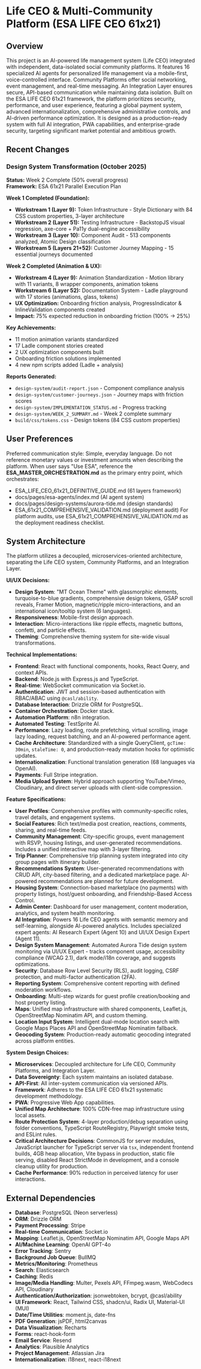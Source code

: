 # Life CEO & Multi-Community Platform (ESA LIFE CEO 61x21)

## Overview

This project is an AI-powered life management system (Life CEO) integrated with independent, data-isolated social community platforms. It features 16 specialized AI agents for personalized life management via a mobile-first, voice-controlled interface. Community Platforms offer social networking, event management, and real-time messaging. An Integration Layer ensures secure, API-based communication while maintaining data isolation. Built on the ESA LIFE CEO 61x21 framework, the platform prioritizes security, performance, and user experience, featuring a global payment system, advanced internationalization, comprehensive administrative controls, and AI-driven performance optimization. It is designed as a production-ready system with full AI integration, PWA capabilities, and enterprise-grade security, targeting significant market potential and ambitious growth.

## Recent Changes

### Design System Transformation (October 2025)
**Status:** Week 2 Complete (50% overall progress)  
**Framework:** ESA 61x21 Parallel Execution Plan

**Week 1 Completed (Foundation):**
- **Workstream 1 (Layer 9):** Token Infrastructure - Style Dictionary with 84 CSS custom properties, 3-layer architecture
- **Workstream 2 (Layer 51):** Testing Infrastructure - BackstopJS visual regression, axe-core + Pa11y dual-engine accessibility
- **Workstream 3 (Layer 10):** Component Audit - 513 components analyzed, Atomic Design classification
- **Workstream 5 (Layers 21+52):** Customer Journey Mapping - 15 essential journeys documented

**Week 2 Completed (Animation & UX):**
- **Workstream 4 (Layer 9):** Animation Standardization - Motion library with 11 variants, 8 wrapper components, animation tokens
- **Workstream 6 (Layer 52):** Documentation System - Ladle playground with 17 stories (animations, glass, tokens)
- **UX Optimization:** Onboarding friction analysis, ProgressIndicator & InlineValidation components created
- **Impact:** 75% expected reduction in onboarding friction (100% → 25%)

**Key Achievements:**
- 11 motion animation variants standardized
- 17 Ladle component stories created
- 2 UX optimization components built
- Onboarding friction solutions implemented
- 4 new npm scripts added (Ladle + analysis)

**Reports Generated:**
- `design-system/audit-report.json` - Component compliance analysis
- `design-system/customer-journeys.json` - Journey maps with friction scores
- `design-system/IMPLEMENTATION_STATUS.md` - Progress tracking
- `design-system/WEEK_2_SUMMARY.md` - Week 2 complete summary
- `build/css/tokens.css` - Design tokens (84 CSS custom properties)

## User Preferences

Preferred communication style: Simple, everyday language.
Do not reference monetary values or investment amounts when describing the platform.
When user says "Use ESA", reference the **ESA_MASTER_ORCHESTRATION.md** as the primary entry point, which orchestrates:
- ESA_LIFE_CEO_61x21_DEFINITIVE_GUIDE.md (61 layers framework)
- docs/pages/esa-agents/index.md (AI agent system)
- docs/pages/design-systems/aurora-tide.md (design standards)
- ESA_61x21_COMPREHENSIVE_VALIDATION.md (deployment audit)
For platform audits, use ESA_61x21_COMPREHENSIVE_VALIDATION.md as the deployment readiness checklist.

## System Architecture

The platform utilizes a decoupled, microservices-oriented architecture, separating the Life CEO system, Community Platforms, and an Integration Layer.

**UI/UX Decisions:**
- **Design System**: "MT Ocean Theme" with glassmorphic elements, turquoise-to-blue gradients, comprehensive design tokens, GSAP scroll reveals, Framer Motion, magnetic/ripple micro-interactions, and an international icon/tooltip system (6 languages).
- **Responsiveness**: Mobile-first design approach.
- **Interaction**: Micro-interactions like ripple effects, magnetic buttons, confetti, and particle effects.
- **Theming**: Comprehensive theming system for site-wide visual transformations.

**Technical Implementations:**
- **Frontend**: React with functional components, hooks, React Query, and context APIs.
- **Backend**: Node.js with Express.js and TypeScript.
- **Real-time**: WebSocket communication via Socket.io.
- **Authentication**: JWT and session-based authentication with RBAC/ABAC using `@casl/ability`.
- **Database Interaction**: Drizzle ORM for PostgreSQL.
- **Container Orchestration**: Docker stack.
- **Automation Platform**: n8n integration.
- **Automated Testing**: TestSprite AI.
- **Performance**: Lazy loading, route prefetching, virtual scrolling, image lazy loading, request batching, and an AI-powered performance agent.
- **Cache Architecture**: Standardized with a single QueryClient, `gcTime: 30min`, `staleTime: 0`, and production-ready mutation hooks for optimistic updates.
- **Internationalization**: Functional translation generation (68 languages via OpenAI).
- **Payments**: Full Stripe integration.
- **Media Upload System**: Hybrid approach supporting YouTube/Vimeo, Cloudinary, and direct server uploads with client-side compression.

**Feature Specifications:**
- **User Profiles**: Comprehensive profiles with community-specific roles, travel details, and engagement systems.
- **Social Features**: Rich text/media post creation, reactions, comments, sharing, and real-time feeds.
- **Community Management**: City-specific groups, event management with RSVP, housing listings, and user-generated recommendations. Includes a unified interactive map with 3-layer filtering.
- **Trip Planner**: Comprehensive trip planning system integrated into city group pages with itinerary builder.
- **Recommendations System**: User-generated recommendations with CRUD API, city-based filtering, and a dedicated marketplace page. AI-powered recommendations are planned for future development.
- **Housing System**: Connection-based marketplace (no payments) with property listings, host/guest onboarding, and Friendship-Based Access Control.
- **Admin Center**: Dashboard for user management, content moderation, analytics, and system health monitoring.
- **AI Integration**: Powers 16 Life CEO agents with semantic memory and self-learning, alongside AI-powered analytics. Includes specialized expert agents: AI Research Expert (Agent 10) and UI/UX Design Expert (Agent 11).
- **Design System Management**: Automated Aurora Tide design system monitoring via UI/UX Expert - tracks component usage, accessibility compliance (WCAG 2.1), dark mode/i18n coverage, and suggests optimizations.
- **Security**: Database Row Level Security (RLS), audit logging, CSRF protection, and multi-factor authentication (2FA).
- **Reporting System**: Comprehensive content reporting with defined moderation workflows.
- **Onboarding**: Multi-step wizards for guest profile creation/booking and host property listing.
- **Maps**: Unified map infrastructure with shared components, Leaflet.js, OpenStreetMap Nominatim API, and custom theming.
- **Location Input System**: Intelligent dual-mode location search with Google Maps Places API and OpenStreetMap Nominatim fallback.
- **Geocoding System**: Production-ready automatic geocoding integrated across platform entities.

**System Design Choices:**
- **Microservices**: Decoupled architecture for Life CEO, Community Platforms, and Integration Layer.
- **Data Sovereignty**: Each system maintains an isolated database.
- **API-First**: All inter-system communication via versioned APIs.
- **Framework**: Adheres to the ESA LIFE CEO 61x21 systematic development methodology.
- **PWA**: Progressive Web App capabilities.
- **Unified Map Architecture**: 100% CDN-free map infrastructure using local assets.
- **Route Protection System**: 4-layer production/debug separation using folder conventions, TypeScript RouteRegistry, Playwright smoke tests, and ESLint rules.
- **Critical Architecture Decisions**: CommonJS for server modules, JavaScript launcher for TypeScript server via `tsx`, independent frontend builds, 4GB heap allocation, Vite bypass in production, static file serving, disabled React StrictMode in development, and a console cleanup utility for production.
- **Cache Performance**: 90% reduction in perceived latency for user interactions.

## External Dependencies

- **Database**: PostgreSQL (Neon serverless)
- **ORM**: Drizzle ORM
- **Payment Processing**: Stripe
- **Real-time Communication**: Socket.io
- **Mapping**: Leaflet.js, OpenStreetMap Nominatim API, Google Maps API
- **AI/Machine Learning**: OpenAI GPT-4o
- **Error Tracking**: Sentry
- **Background Job Queue**: BullMQ
- **Metrics/Monitoring**: Prometheus
- **Search**: Elasticsearch
- **Caching**: Redis
- **Image/Media Handling**: Multer, Pexels API, FFmpeg.wasm, WebCodecs API, Cloudinary
- **Authentication/Authorization**: jsonwebtoken, bcrypt, @casl/ability
- **UI Framework**: React, Tailwind CSS, shadcn/ui, Radix UI, Material-UI (MUI)
- **Date/Time Utilities**: moment.js, date-fns
- **PDF Generation**: jsPDF, html2canvas
- **Data Visualization**: Recharts
- **Forms**: react-hook-form
- **Email Service**: Resend
- **Analytics**: Plausible Analytics
- **Project Management**: Atlassian Jira
- **Internationalization**: i18next, react-i18next